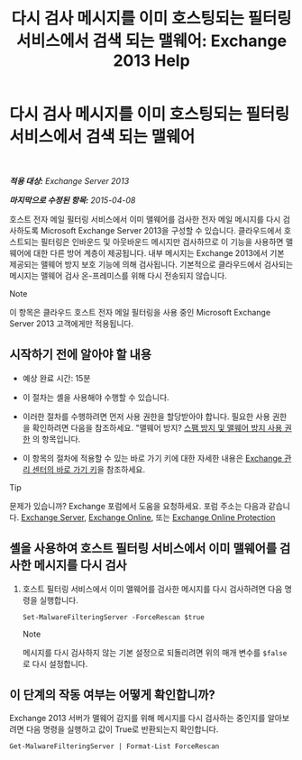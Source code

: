 ﻿---
title: '다시 검사 메시지를 이미 호스팅되는 필터링 서비스에서 검색 되는 맬웨어: Exchange 2013 Help'
TOCTitle: 다시 검사 메시지를 이미 호스팅되는 필터링 서비스에서 검색 되는 맬웨어
ms:assetid: ad3b6f65-6399-4a4b-8679-2e4f7f74bbbe
ms:mtpsurl: https://technet.microsoft.com/ko-kr/library/JJ150548(v=EXCHG.150)
ms:contentKeyID: 50483923
ms.date: 05/22/2018
mtps_version: v=EXCHG.150
ms.translationtype: MT
---

# 다시 검사 메시지를 이미 호스팅되는 필터링 서비스에서 검색 되는 맬웨어

 

_**적용 대상:** Exchange Server 2013_

_**마지막으로 수정된 항목:** 2015-04-08_

호스트 전자 메일 필터링 서비스에서 이미 맬웨어를 검사한 전자 메일 메시지를 다시 검사하도록 Microsoft Exchange Server 2013을 구성할 수 있습니다. 클라우드에서 호스트되는 필터링은 인바운드 및 아웃바운드 메시지만 검사하므로 이 기능을 사용하면 맬웨어에 대한 다른 방어 계층이 제공됩니다. 내부 메시지는 Exchange 2013에서 기본 제공되는 맬웨어 방지 보호 기능에 의해 검사됩니다. 기본적으로 클라우드에서 검사되는 메시지는 맬웨어 검사 온-프레미스를 위해 다시 전송되지 않습니다.


> [!NOTE]
> 이 항목은 클라우드 호스트 전자 메일 필터링을 사용 중인 Microsoft Exchange Server 2013 고객에게만 적용됩니다.



## 시작하기 전에 알아야 할 내용

  - 예상 완료 시간: 15분

  - 이 절차는 셸을 사용해야 수행할 수 있습니다.

  - 이러한 절차를 수행하려면 먼저 사용 권한을 할당받아야 합니다. 필요한 사용 권한을 확인하려면 다음을 참조하세요. "맬웨어 방지? [스팸 방지 및 맬웨어 방지 사용 권한](anti-spam-and-anti-malware-permissions-exchange-2013-help.md) 의 항목입니다.

  - 이 항목의 절차에 적용할 수 있는 바로 가기 키에 대한 자세한 내용은 [Exchange 관리 센터의 바로 가기 키](keyboard-shortcuts-in-the-exchange-admin-center-exchange-online-protection-help.md)을 참조하세요.


> [!TIP]
> 문제가 있습니까? Exchange 포럼에서 도움을 요청하세요. 포럼 주소는 다음과 같습니다. <A href="https://go.microsoft.com/fwlink/p/?linkid=60612">Exchange Server</A>, <A href="https://go.microsoft.com/fwlink/p/?linkid=267542">Exchange Online</A>, 또는 <A href="https://go.microsoft.com/fwlink/p/?linkid=285351">Exchange Online Protection</A>



## 셸을 사용하여 호스트 필터링 서비스에서 이미 맬웨어를 검사한 메시지를 다시 검사

1.  호스트 필터링 서비스에서 이미 맬웨어를 검사한 메시지를 다시 검사하려면 다음 명령을 실행합니다.
    
        Set-MalwareFilteringServer -ForceRescan $true
    

    > [!NOTE]
    > 메시지를 다시 검사하지 않는 기본 설정으로 되돌리려면 위의 매개 변수를 <CODE>$false</CODE>로 다시 설정합니다.



## 이 단계의 작동 여부는 어떻게 확인합니까?

Exchange 2013 서버가 맬웨어 감지를 위해 메시지를 다시 검사하는 중인지를 알아보려면 다음 명령을 실행하고 값이 True로 반환되는지 확인합니다.

    Get-MalwareFilteringServer | Format-List ForceRescan

